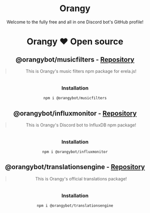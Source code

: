 <div align="center">

# Orangy
Welcome to the fully free and all in one Discord bot's GitHub profile!

# Orangy :heart: Open source
## @orangybot/musicfilters - [Repository](https://github.com/OrangyBot/MusicFilters)
  > This is Orangy's music filters npm package for erela.js!
  
<a href="https://npmjs.com/package/@orangybot/musicfilters" target="_blank">
<img src="https://img.shields.io/npm/dw/@orangybot/musicfilters.svg" alt=""/>
</a>

### Installation
  
```sh
npm i @orangybot/musicfilters
```
  
## @orangybot/influxmonitor - [Repository](https://github.com/OrangyBot/InfluxMonitor)
  > This is Orangy's Discord bot to InfluxDB npm package!
  
<a href="https://npmjs.com/package/@orangybot/influxmonitor" target="_blank">
<img src="https://img.shields.io/npm/dw/@orangybot/influxmonitor.svg" alt=""/>
</a>
  
### Installation
  
```sh
npm i @orangybot/influxmonitor
```
  
## @orangybot/translationsengine - [Repository](https://github.com/OrangyBot/TranslationsEngine)
  > This is Orangy's official translations package!
  
<a href="https://npmjs.com/package/@orangybot/translationsengine" target="_blank">
<img src="https://img.shields.io/npm/dw/@orangybot/translationsengine.svg" alt=""/>
</a>
  
### Installation
  
```sh
npm i @orangybot/translationsengine
```
  
</div>
